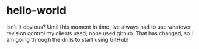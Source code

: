 # hello-world
Isn't it obvious?
Until this moment in time, Ive always had to use whatever revision control my clients used; none used github. That has changed, so I am going through the drills to start using GitHub!
